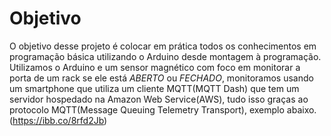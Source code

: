 #  Objetivo
O objetivo desse projeto é colocar em prática todos os conhecimentos em programação básica utilizando o Arduino desde montagem à programação. Utilizamos o Arduino e um sensor magnético com foco em monitorar a porta de um rack se ele está *ABERTO* ou *FECHADO*, monitoramos usando um smartphone que utiliza um cliente MQTT(MQTT Dash) que tem um servidor hospedado na Amazon Web Service(AWS), tudo isso graças ao protocolo MQTT(Message Queuing Telemetry Transport), exemplo abaixo.
(https://ibb.co/8rfd2Jb)

